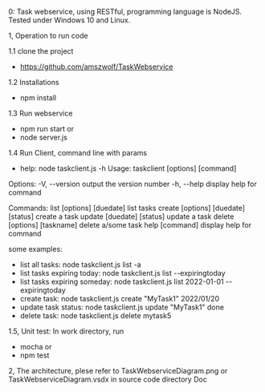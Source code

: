 0: Task webservice, using RESTful, programming language is NodeJS. Tested under Windows 10 and Linux.


1, Operation to run code

1.1 clone the project
* https://github.com/amszwolf/TaskWebservice

1.2  Installations
* npm install

1.3  Run webservice
* npm run start
or 
* node server.js

1.4 Run Client, command line with params
* help: node taskclient.js -h
Usage: taskclient [options] [command]

Options:
  -V, --version                                   output the version number
  -h, --help                                      display help for command

Commands:
  list [options] [duedate]                        list tasks
  create [options] <taskname> [duedate] [status]  create a task
  update <taskname> [duedate] [status]            update a task
  delete [options] [taskname]                     delete a/some task
  help [command]                                  display help for command

  some examples:
* list all tasks: node taskclient.js list  -a
* list tasks expiring today: node taskclient.js list  --expiringtoday
* list tasks expiring someday: node taskclient.js list 2022-01-01 --expiringtoday
* create task: node taskclient.js create "MyTask1" 2022/01/20
* update task status: node taskclient.js update "MyTask1" done
* delete task: node taskclient.js delete mytask5

1.5, Unit test:
In work directory, run 
* mocha 
or
* npm test

2, The architecture, plese refer to TaskWebserviceDiagram.png or TaskWebserviceDiagram.vsdx in source code directory Doc